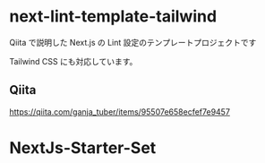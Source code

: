 # next-lint-template-tailwind

Qiita で説明した Next.js の Lint 設定のテンプレートプロジェクトです

Tailwind CSS にも対応しています。

## Qiita

https://qiita.com/ganja_tuber/items/95507e658ecfef7e9457
# NextJs-Starter-Set
